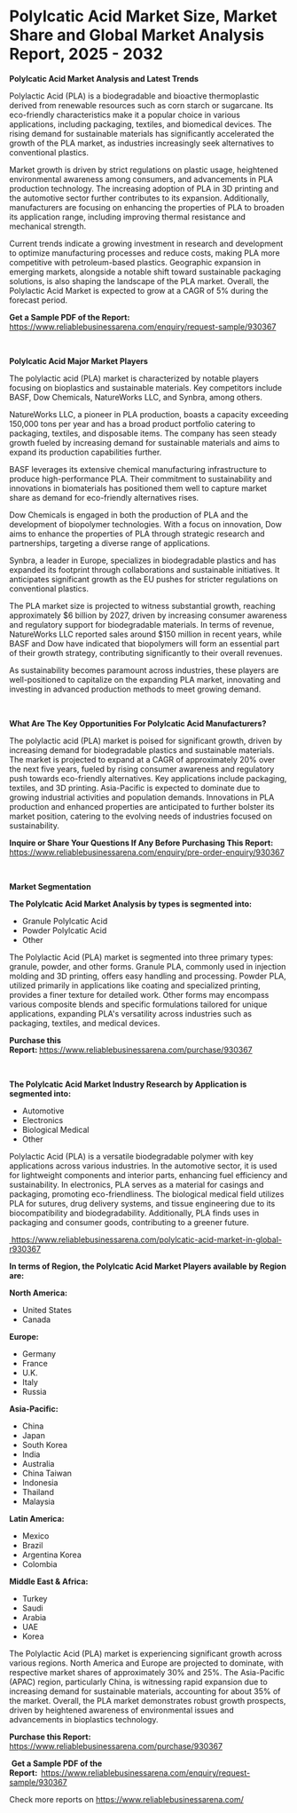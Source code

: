 <p><h1>Polylcatic Acid Market Size, Market Share and Global Market Analysis Report, 2025 - 2032</h1></p><p><strong>Polylcatic Acid Market Analysis and Latest Trends</strong></p>
<p><p>Polylactic Acid (PLA) is a biodegradable and bioactive thermoplastic derived from renewable resources such as corn starch or sugarcane. Its eco-friendly characteristics make it a popular choice in various applications, including packaging, textiles, and biomedical devices. The rising demand for sustainable materials has significantly accelerated the growth of the PLA market, as industries increasingly seek alternatives to conventional plastics.</p><p>Market growth is driven by strict regulations on plastic usage, heightened environmental awareness among consumers, and advancements in PLA production technology. The increasing adoption of PLA in 3D printing and the automotive sector further contributes to its expansion. Additionally, manufacturers are focusing on enhancing the properties of PLA to broaden its application range, including improving thermal resistance and mechanical strength.</p><p>Current trends indicate a growing investment in research and development to optimize manufacturing processes and reduce costs, making PLA more competitive with petroleum-based plastics. Geographic expansion in emerging markets, alongside a notable shift toward sustainable packaging solutions, is also shaping the landscape of the PLA market. Overall, the Polylactic Acid Market is expected to grow at a CAGR of 5% during the forecast period.</p></p>
<p><strong>Get a Sample PDF of the Report:&nbsp;</strong> <a href="https://www.reliablebusinessarena.com/enquiry/request-sample/930367?utm_campaign=2004&utm_medium=2&utm_source=Github&utm_content=ia&utm_term=21032025&utm_id=polylcatic-acid">https://www.reliablebusinessarena.com/enquiry/request-sample/930367</a></p>
<p>&nbsp;</p>
<p><strong>Polylcatic Acid Major Market Players</strong></p>
<p><p>The polylactic acid (PLA) market is characterized by notable players focusing on bioplastics and sustainable materials. Key competitors include BASF, Dow Chemicals, NatureWorks LLC, and Synbra, among others.</p><p>NatureWorks LLC, a pioneer in PLA production, boasts a capacity exceeding 150,000 tons per year and has a broad product portfolio catering to packaging, textiles, and disposable items. The company has seen steady growth fueled by increasing demand for sustainable materials and aims to expand its production capabilities further.</p><p>BASF leverages its extensive chemical manufacturing infrastructure to produce high-performance PLA. Their commitment to sustainability and innovations in biomaterials has positioned them well to capture market share as demand for eco-friendly alternatives rises.</p><p>Dow Chemicals is engaged in both the production of PLA and the development of biopolymer technologies. With a focus on innovation, Dow aims to enhance the properties of PLA through strategic research and partnerships, targeting a diverse range of applications.</p><p>Synbra, a leader in Europe, specializes in biodegradable plastics and has expanded its footprint through collaborations and sustainable initiatives. It anticipates significant growth as the EU pushes for stricter regulations on conventional plastics.</p><p>The PLA market size is projected to witness substantial growth, reaching approximately $6 billion by 2027, driven by increasing consumer awareness and regulatory support for biodegradable materials. In terms of revenue, NatureWorks LLC reported sales around $150 million in recent years, while BASF and Dow have indicated that biopolymers will form an essential part of their growth strategy, contributing significantly to their overall revenues.</p><p>As sustainability becomes paramount across industries, these players are well-positioned to capitalize on the expanding PLA market, innovating and investing in advanced production methods to meet growing demand.</p></p>
<p>&nbsp;</p>
<p><strong>What Are The Key Opportunities For Polylcatic Acid Manufacturers?</strong></p>
<p><p>The polylactic acid (PLA) market is poised for significant growth, driven by increasing demand for biodegradable plastics and sustainable materials. The market is projected to expand at a CAGR of approximately 20% over the next five years, fueled by rising consumer awareness and regulatory push towards eco-friendly alternatives. Key applications include packaging, textiles, and 3D printing. Asia-Pacific is expected to dominate due to growing industrial activities and population demands. Innovations in PLA production and enhanced properties are anticipated to further bolster its market position, catering to the evolving needs of industries focused on sustainability.</p></p>
<p><strong>Inquire or Share Your Questions If Any Before Purchasing This Report:</strong> <a href="https://www.reliablebusinessarena.com/enquiry/pre-order-enquiry/930367?utm_campaign=2004&utm_medium=2&utm_source=Github&utm_content=ia&utm_term=21032025&utm_id=polylcatic-acid">https://www.reliablebusinessarena.com/enquiry/pre-order-enquiry/930367</a></p>
<p>&nbsp;</p>
<p><strong>Market Segmentation</strong></p>
<p><strong>The Polylcatic Acid Market Analysis by types is segmented into:</strong></p>
<p><ul><li>Granule Polylcatic Acid</li><li>Powder Polylcatic Acid</li><li>Other</li></ul></p>
<p><p>The Polylactic Acid (PLA) market is segmented into three primary types: granule, powder, and other forms. Granule PLA, commonly used in injection molding and 3D printing, offers easy handling and processing. Powder PLA, utilized primarily in applications like coating and specialized printing, provides a finer texture for detailed work. Other forms may encompass various composite blends and specific formulations tailored for unique applications, expanding PLA's versatility across industries such as packaging, textiles, and medical devices.</p></p>
<p><strong>Purchase this Report:&nbsp;</strong><a href="https://www.reliablebusinessarena.com/purchase/930367?utm_campaign=2004&utm_medium=2&utm_source=Github&utm_content=ia&utm_term=21032025&utm_id=polylcatic-acid">https://www.reliablebusinessarena.com/purchase/930367</a></p>
<p>&nbsp;</p>
<p><strong>The Polylcatic Acid Market Industry Research by Application is segmented into:</strong></p>
<p><ul><li>Automotive</li><li>Electronics</li><li>Biological Medical</li><li>Other</li></ul></p>
<p><p>Polylactic Acid (PLA) is a versatile biodegradable polymer with key applications across various industries. In the automotive sector, it is used for lightweight components and interior parts, enhancing fuel efficiency and sustainability. In electronics, PLA serves as a material for casings and packaging, promoting eco-friendliness. The biological medical field utilizes PLA for sutures, drug delivery systems, and tissue engineering due to its biocompatibility and biodegradability. Additionally, PLA finds uses in packaging and consumer goods, contributing to a greener future.</p></p>
<p><a href="https://www.reliablebusinessarena.com/polylcatic-acid-market-in-global-r930367?utm_campaign=2004&utm_medium=2&utm_source=Github&utm_content=ia&utm_term=21032025&utm_id=polylcatic-acid">&nbsp;https://www.reliablebusinessarena.com/polylcatic-acid-market-in-global-r930367</a></p>
<p><strong>In terms of Region, the Polylcatic Acid Market Players available by Region are:</strong></p>
<p>
    <p> <strong> North America: </strong>
        <ul>
            <li>United States</li>
            <li>Canada</li>
        </ul>
        </p> 
    <p> <strong> Europe: </strong>
        <ul>
            <li>Germany</li>
            <li>France</li>
            <li>U.K.</li>
            <li>Italy</li>
            <li>Russia</li>
        </ul>
        </p> 
    <p> <strong> Asia-Pacific: </strong>
        <ul>
            <li>China</li>
            <li>Japan</li>
            <li>South Korea</li>
            <li>India</li>
            <li>Australia</li>
            <li>China Taiwan</li>
            <li>Indonesia</li>
            <li>Thailand</li>
            <li>Malaysia</li>
        </ul>
        </p> 
    <p> <strong> Latin America: </strong>
        <ul>
            <li>Mexico</li>
            <li>Brazil</li>
            <li>Argentina Korea</li>
            <li>Colombia</li>
        </ul>
        </p> 
    <p> <strong> Middle East & Africa: </strong>
        <ul>
            <li>Turkey</li>
            <li>Saudi</li>
            <li>Arabia</li>
            <li>UAE</li>
            <li>Korea</li>
        </ul>
    </p>
    </p>
<p><p>The Polylactic Acid (PLA) market is experiencing significant growth across various regions. North America and Europe are projected to dominate, with respective market shares of approximately 30% and 25%. The Asia-Pacific (APAC) region, particularly China, is witnessing rapid expansion due to increasing demand for sustainable materials, accounting for about 35% of the market. Overall, the PLA market demonstrates robust growth prospects, driven by heightened awareness of environmental issues and advancements in bioplastics technology.</p></p>
<p><strong>Purchase this Report: </strong><a href="https://www.reliablebusinessarena.com/purchase/930367?utm_campaign=2004&utm_medium=2&utm_source=Github&utm_content=ia&utm_term=21032025&utm_id=polylcatic-acid">https://www.reliablebusinessarena.com/purchase/930367</a></p>
<p>&nbsp;<strong>Get a Sample PDF of the Report:&nbsp;&nbsp;</strong><a href="https://www.reliablebusinessarena.com/enquiry/request-sample/930367?utm_campaign=2004&utm_medium=2&utm_source=Github&utm_content=ia&utm_term=21032025&utm_id=polylcatic-acid">https://www.reliablebusinessarena.com/enquiry/request-sample/930367</a></p>
<p><strong></strong></p>
<p>Check more reports on <a href="https://www.reliablebusinessarena.com/?utm_campaign=2004&utm_medium=2&utm_source=Github&utm_content=ia&utm_term=21032025&utm_id=polylcatic-acid">https://www.reliablebusinessarena.com/</a></p>